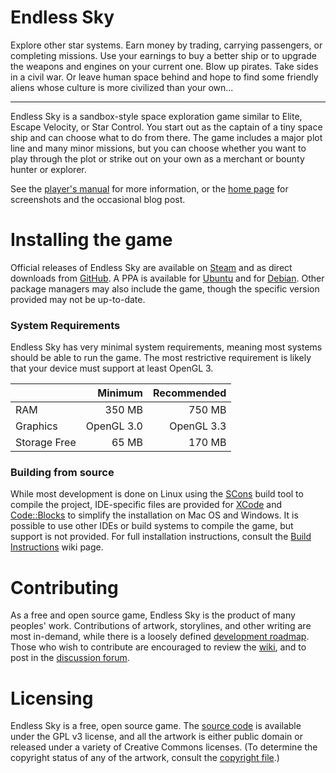 # Endless Sky

Explore other star systems. Earn money by trading, carrying passengers, or completing missions. Use your earnings to buy a better ship or to upgrade the weapons and engines on your current one. Blow up pirates. Take sides in a civil war. Or leave human space behind and hope to find some friendly aliens whose culture is more civilized than your own...

------

Endless Sky is a sandbox-style space exploration game similar to Elite, Escape Velocity, or Star Control. You start out as the captain of a tiny space ship and can choose what to do from there. The game includes a major plot line and many minor missions, but you can choose whether you want to play through the plot or strike out on your own as a merchant or bounty hunter or explorer.

See the [player's manual](https://github.com/endless-sky/endless-sky/wiki/PlayersManual) for more information, or the [home page](https://endless-sky.github.io/) for screenshots and the occasional blog post.

# Installing the game
Official releases of Endless Sky are available on [Steam](https://store.steampowered.com/app/404410/Endless_Sky/) and as direct downloads from [GitHub](https://github.com/endless-sky/endless-sky/releases). A PPA is available for [Ubuntu](https://launchpad.net/~mzahniser/+archive/ubuntu/endless-sky) and for [Debian](https://packages.debian.org/source/sid/endless-sky). Other package managers may also include the game, though the specific version provided may not be up-to-date.

### System Requirements
Endless Sky has very minimal system requirements, meaning most systems should be able to run the game. The most restrictive requirement is likely that your device must support at least OpenGL 3.

|| Minimum | Recommended |
|---|----:|----:|
|RAM | 350 MB | 750 MB |
|Graphics | OpenGL 3.0 | OpenGL 3.3 |
|Storage Free | 65 MB | 170 MB |

### Building from source
While most development is done on Linux using the [SCons](https://scons.org/) build tool to compile the project, IDE-specific files are provided for [XCode](https://developer.apple.com/xcode/) and [Code::Blocks](http://www.codeblocks.org/) to simplify the installation on Mac OS and Windows. It is possible to use other IDEs or build systems to compile the game, but support is not provided.
For full installation instructions, consult the [Build Instructions](https://github.com/endless-sky/endless-sky/wiki/BuildInstructions) wiki page.

# Contributing
As a free and open source game, Endless Sky is the product of many peoples' work. Contributions of artwork, storylines, and other writing are most in-demand, while there is a loosely defined [development roadmap](https://github.com/endless-sky/endless-sky/wiki/DevelopmentRoadmap). Those who wish to contribute are encouraged to review the [wiki](https://github.com/endless-sky/endless-sky/wiki), and to post in the [discussion forum](http://groups.google.com/group/endless-sky).

# Licensing
Endless Sky is a free, open source game. The [source code](https://github.com/endless-sky/endless-sky/) is available under the GPL v3 license, and all the artwork is either public domain or released under a variety of Creative Commons licenses. (To determine the copyright status of any of the artwork, consult the [copyright file](https://github.com/endless-sky/endless-sky/blob/master/copyright).)
